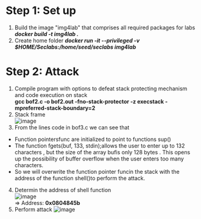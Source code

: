 # Step 1: Set up
1. Build the image "img4lab" that comprises all required packages for labs
   **_docker build -t img4lab ._**
2. Create home folder
**_docker run -it --privileged -v $HOME/Seclabs:/home/seed/seclabs img4lab_**
# Step 2: Attack
1. Compile program with options to defeat stack protecting mechanism and code execution on stack <br>
   **gcc bof2.c -o bof2.out -fno-stack-protector -z execstack -mpreferred-stack-boundary=2**
2. Stack frame <br>
![image](https://github.com/user-attachments/assets/d23a3b8c-70bc-49dc-9592-b5457839efa5)
3. From the lines code in bof3.c we can see that
* Function pointersfunc are initialized to point to functions sup()
* The function fgets(buf, 133, stdin);allows the user to enter up to 132 characters , but the size of the array bufis only 128 bytes . This opens up the possibility of buffer overflow when the user enters too many characters.
* So we will overwrite the function pointer funcin the stack with the address of the function shell()to perform the attack.
4. Determin the address of shell function <br>
![image](https://github.com/user-attachments/assets/894bba0f-020e-4712-9cfe-2235e1233555) <br>
=> Address: **0x0804845b**
5. Perform attack
  ![image](https://github.com/user-attachments/assets/659c0155-52bf-4a3c-99b8-ecc038b70ccd)



